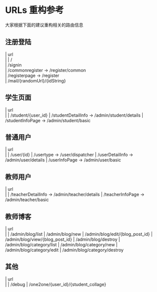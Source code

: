 # URLs 重构参考
大家根据下面的建议重构相关的路由信息

## 注册登陆

| url         
|
| /            
| /signin      
| /commonregister  -> /register/common   
| /registerpage    -> /register  
| /mail/{randomUrl}/{idString}  


## 学生页面
| url         
|
| /student/{user_id}
| /studentDetailInfo -> /admin/student/details
| /studentInfoPage   -> /admin/student/basic

## 普通用户
| url         
|
| /user/{id}
| /usertype       -> /user/dispatcher
| /userDetailInfo -> /admin/user/details
| /userInfoPage   -> /admin/user/basic

## 教师用户
| url         
|
| /teacherDetailInfo -> /admin/teacher/details
| /teacherInfoPage   -> /admin/teacher/basic

## 教师博客
| url         
|
| /admin/blog/list
| /admin/blog/new
| /admin/blog/edit/{blog_post_id}
| /admin/blog/view/{blog_post_id}
| /admin/blog/destroy
| /admin/blog/category/list
| /admin/blog/category/new
| /admin/blog/category/edit
| /admin/blog/category/destroy

## 其他
| url         
|
| /debug
| /one2one/{user_id}/{student_collage}